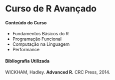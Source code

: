 # Curso de R Avançado

#### Conteúdo do Curso

- Fundamentos Básicos do R
- Programação Funcional
- Computação na Linguagem
- Performance

#### Bibliografia Utilizada

WICKHAM, Hadley. **Advanced R.** CRC Press, 2014.
